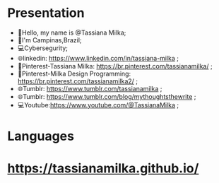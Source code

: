 #  Presentation

- 👋Hello, my name is @Tassiana Milka;
- 🏡I'm Campinas,Brazil;
- 💻Cybersegurity;
- 🌐linkedin: https://www.linkedin.com/in/tassiana-milka ;
- 📄Pinterest-Tassiana Milka: https://br.pinterest.com/tassianamilka/ ;
- 📄Pinterest-Milka Design Programming: https://br.pinterest.com/tassianamilka2/ ;
- 🌐Tumblr: https://www.tumblr.com/tassianamilka ;
- 🌐Tumblr: https://www.tumblr.com/blog/mythoughtsthewrite ;
- 💻Youtube:https://www.youtube.com/@TassianaMilka  ;

# Languages
      
# https://tassianamilka.github.io/
